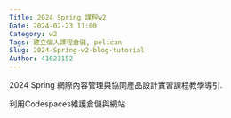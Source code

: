 ```yaml
---
Title: 2024 Spring 課程w2
Date: 2024-02-23 11:00
Category: w2
Tags: 建立個人課程倉儲, pelican
Slug: 2024-Spring-w2-blog-tutorial
Author: 41023152
---
```


2024 Spring 網際內容管理與協同產品設計實習課程教學導引.

<!-- PELICAN_END_SUMMARY -->
利用Codespaces維護倉儲與網站
